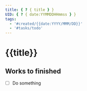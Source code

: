 ```yaml
---
title: { ? { title } }
UID: { ? { date:YYMMDDHHmmss } }
tags:
  - '#created/{{date:YYYY/MMM/DD}}'
  - '#tasks/todo'
---
```

# {{title}}


## Works to finished
- [ ] Do something

